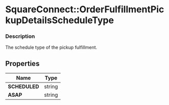 # SquareConnect::OrderFulfillmentPickupDetailsScheduleType

### Description

The schedule type of the pickup fulfillment.

## Properties
Name | Type
------------ | -------------
**SCHEDULED** | string
**ASAP** | string


